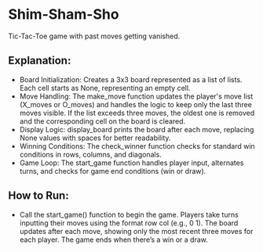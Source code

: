 # Shim-Sham-Sho
Tic-Tac-Toe game with past moves getting vanished.

## Explanation:
- Board Initialization: Creates a 3x3 board represented as a list of lists. Each cell starts as None, representing an empty cell.
- Move Handling: The make_move function updates the player's move list (X_moves or O_moves) and handles the logic to keep only the last three moves visible. If the list exceeds three moves, the oldest one is removed and the corresponding cell on the board is cleared.
- Display Logic: display_board prints the board after each move, replacing None values with spaces for better readability.
- Winning Conditions: The check_winner function checks for standard win conditions in rows, columns, and diagonals.
- Game Loop: The start_game function handles player input, alternates turns, and checks for game end conditions (win or draw).
## How to Run:
- Call the start_game() function to begin the game.
Players take turns inputting their moves using the format row col (e.g., 0 1).
The board updates after each move, showing only the most recent three moves for each player.
The game ends when there’s a win or a draw.